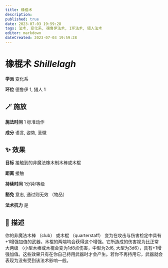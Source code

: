 ```yaml
---
title: 橡棍术
description: 
published: true
date: 2023-07-03 19:59:28
tags: 法术, 变化系, 德鲁伊法术, 1环法术, 猎人法术
editor: markdown
dateCreated: 2023-07-03 19:59:28
---
```


# **橡棍术** *Shillelagh*

**学派** 变化系 

**环位** 德鲁伊 1, 猎人 1

## 🪄 施放

**施法时间** 1 标准动作

**成分** 语言, 姿势, 圣徽

## ✨ 效果 

**目标** 接触到的非魔法橡木制木棒或木棍 

**距离** 接触  

**持续时间** 1分钟/等级 

**豁免** 意志, 通过则无效 （物品）

**法术抗力** 是

## 📖 描述

你的非魔法木棒 （club） 或木棍 （quarterstaff） 变为在攻击与伤害检定中具有+1增强加值的武器。木棍的两端均会获得这个增强。它所造成的伤害视为比正常大两级 （小型木棒或木棍会变为1d8点伤害，中型为2d6, 大型为3d6），具有+1增强加值。这些效果只有在你自己持用武器时才会产生。若你不再持用它，武器就会表现为没有受到该法术影响一般。
    